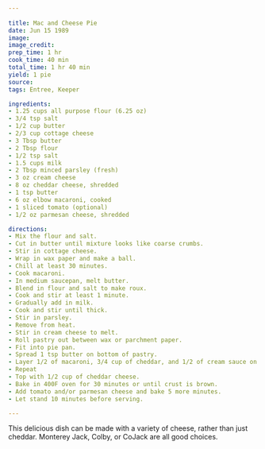 ```yaml
---
  
title: Mac and Cheese Pie
date: Jun 15 1989
image:
image_credit:
prep_time: 1 hr
cook_time: 40 min
total_time: 1 hr 40 min
yield: 1 pie
source:
tags: Entree, Keeper

ingredients:
- 1.25 cups all purpose flour (6.25 oz)
- 3/4 tsp salt
- 1/2 cup butter
- 2/3 cup cottage cheese
- 3 Tbsp butter
- 2 Tbsp flour
- 1/2 tsp salt
- 1.5 cups milk
- 2 Tbsp minced parsley (fresh)
- 3 oz cream cheese
- 8 oz cheddar cheese, shredded
- 1 tsp butter
- 6 oz elbow macaroni, cooked
- 1 sliced tomato (optional)
- 1/2 oz parmesan cheese, shredded

directions:
- Mix the flour and salt.
- Cut in butter until mixture looks like coarse crumbs.
- Stir in cottage cheese.
- Wrap in wax paper and make a ball.
- Chill at least 30 minutes.
- Cook macaroni.
- In medium saucepan, melt butter.
- Blend in flour and salt to make roux.
- Cook and stir at least 1 minute.
- Gradually add in milk.
- Cook and stir until thick.
- Stir in parsley.
- Remove from heat.
- Stir in cream cheese to melt.
- Roll pastry out between wax or parchment paper.
- Fit into pie pan.
- Spread 1 tsp butter on bottom of pastry.
- Layer 1/2 of macaroni, 3/4 cup of cheddar, and 1/2 of cream sauce on pastry.
- Repeat
- Top with 1/2 cup of cheddar cheese.
- Bake in 400F oven for 30 minutes or until crust is brown.
- Add tomato and/or parmesan cheese and bake 5 more minutes.
- Let stand 10 minutes before serving.

---
```

This delicious dish can be made with a variety of cheese, rather than just cheddar. Monterey Jack, Colby, or CoJack are all good choices.
